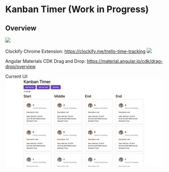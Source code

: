 # Kanban Timer (Work in Progress)

## Overview
<img src="https://blog.trello.com/hs-fs/hubfs/trello_drag_drop.gif?width=648&height=373&name=trello_drag_drop.gif"/>

Clockify Chrome Extension: https://clockify.me/trello-time-tracking
<img src="https://clockify.me/assets/images/integrations/trello-time-tracking-timer-ticking.png"/>

Angular Materials CDK Drag and Drop: https://material.angular.io/cdk/drag-drop/overview

Current UI:
<img src="https://github.com/hdoan002/kanban-timer/blob/master/Starting-UI-v2.png"/>
